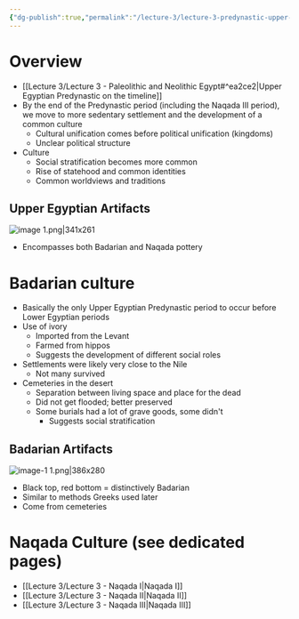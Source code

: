 ```yaml
---
{"dg-publish":true,"permalink":"/lecture-3/lecture-3-predynastic-upper-egypt/","tags":["gardenEntry"]}
---
```


# Overview
- [[Lecture 3/Lecture 3 - Paleolithic and Neolithic Egypt#^ea2ce2\|Upper Egyptian Predynastic on the timeline]]
- By the end of the Predynastic period (including the Naqada III period), we move to more sedentary settlement and the development of a common culture
	- Cultural unification comes before political unification (kingdoms)
	- Unclear political structure
- Culture
	- Social stratification becomes more common
	- Rise of statehood and common identities
	- Common worldviews and traditions
## Upper Egyptian Artifacts
![image 1.png|341x261](/img/user/Images/image%201.png)
- Encompasses both Badarian and Naqada pottery
# Badarian culture
- Basically the only Upper Egyptian Predynastic period to occur before Lower Egyptian periods
- Use of ivory
	- Imported from the Levant
	- Farmed from hippos
	- Suggests the development of different social roles
- Settlements were likely very close to the Nile
	- Not many survived
- Cemeteries in the desert
	- Separation between living space and place for the dead
	- Did not get flooded; better preserved
	- Some burials had a lot of grave goods, some didn't
		- Suggests social stratification

## Badarian Artifacts
![image-1 1.png|386x280](/img/user/Images/image-1%201.png)
- Black top, red bottom = distinctively Badarian
- Similar to methods Greeks used later
- Come from cemeteries

# Naqada Culture (see dedicated pages)
- [[Lecture 3/Lecture 3 - Naqada I\|Naqada I]]
- [[Lecture 3/Lecture 3 - Naqada II\|Naqada II]]
- [[Lecture 3/Lecture 3 - Naqada III\|Naqada III]]